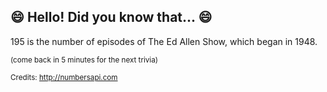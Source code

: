 ## :smile: Hello! Did you know that... :smile:
195 is the number of episodes of The Ed Allen Show, which began in 1948.

<sup>(come back in 5 minutes for the next trivia)</sup>


<sup>Credits: http://numbersapi.com</sup>
